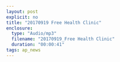 ```yaml
---
layout: post
explicit: no
title: "20170919 Free Health Clinic"
enclosure:
  type: "Audio/mp3"
  filename: "20170919_Free Health Clinic"
  duration: "00:00:41"
tags: ap_news
---
```



